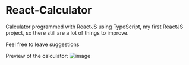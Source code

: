 # React-Calculator

Calculator programmed with ReactJS using TypeScript, my first ReactJS project, so there still are a lot of things to improve.

Feel free to leave suggestions

Preview of the calculator:
![image](https://user-images.githubusercontent.com/92460628/153952002-bc051db5-884f-4b01-a0cf-20063da10d31.png)
